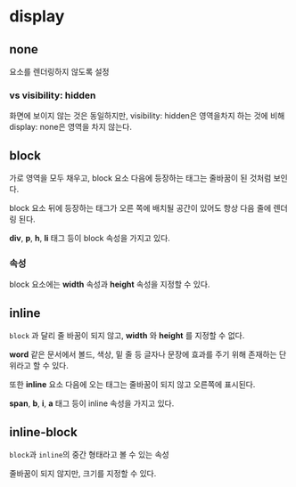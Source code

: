 # display

## none

요소를 렌더링하지 않도록 설정

### vs visibility: hidden

화면에 보이지 않는 것은 동일하지만, visibility: hidden은
영역을차지 하는 것에 비해 display: none은 영역을 차지 않는다.

## block

가로 영역을 모두 채우고, block 요소 다음에 등장하는 태그는 줄바꿈이 된 것처럼 보인다.

block 요소 뒤에 등장하는 태그가 오른 쪽에 배치될 공간이 있어도 항상 다음 줄에 렌더링 된다.

__div__, __p__, __h__, __li__ 태그 등이 block 속성을 가지고 있다.

### 속성

block 요소에는 __width__ 속성과 __height__ 속성을 지정할 수 있다.

## inline

```block``` 과 달리 줄 바꿈이 되지 않고, __width__ 와 __height__ 를 지정할 수 없다.

__word__ 같은 문서에서 볼드, 색상, 밑 줄 등 글자나 문장에 효과를 주기 위해 존재하는 단위라고 할 수 있다.

또한 __inline__ 요소 다음에 오는 태그는 줄바꿈이 되지 않고 오른쪽에 표시된다.

__span__, __b__, __i__, __a__ 태그 등이 inline 속성을 가지고 있다.

## inline-block

```block```과 ```inline```의 중간 형태라고 볼 수 있는 속성

줄바꿈이 되지 않지만, 크기를 지정할 수 있다.

